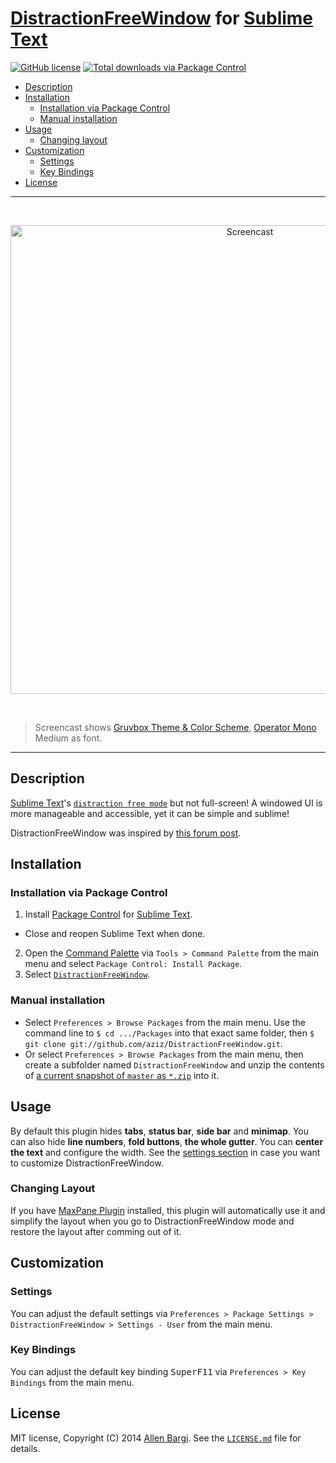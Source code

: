 # [DistractionFreeWindow](https://github.com/aziz/DistractionFreeWindow) for [Sublime Text](https://www.sublimetext.com)

[![GitHub license](https://img.shields.io/github/license/aziz/DistractionFreeWindow.svg?style=flat-square)](https://github.com/aziz/DistractionFreeWindow/blob/master/LICENSE.md)
[![Total downloads via Package Control](https://img.shields.io/packagecontrol/dt/DistractionFreeWindow.svg?style=flat-square)](https://packagecontrol.io/packages/DistractionFreeWindow)

* [Description](#description)
* [Installation](#installation)
  * [Installation via Package Control](#installation-via-package-control)
  * [Manual installation](#manual-installation)
* [Usage](#usage)
  * [Changing layout](#changing-layout)
* [Customization](#customization)
  * [Settings](#settings)
  * [Key Bindings](#key-bindings)
* [License](#license)

---

<br>

<p align="center">
  <img width="750" src="docs/screencast.gif" alt="Screencast">
</p>

<br>

> Screencast shows [Gruvbox Theme & Color Scheme](https://github.com/Briles/gruvbox), [Operator Mono](http://www.typography.com/fonts/operator/overview) Medium as font.

---

## Description

[Sublime Text](https://www.sublimetext.com)'s [`distraction free mode`](https://www.sublimetext.com/docs/3/distraction_free.html) but not full-screen!
A windowed UI is more manageable and accessible, yet it can be simple and sublime!

DistractionFreeWindow was inspired by [this forum post](https://forum.sublimetext.com/t/non-fullscreen-distraction-free-mode/12343).

## Installation

### Installation via Package Control

1. Install [Package Control](https://packagecontrol.io/installation) for [Sublime Text](https://www.sublimetext.com).
  * Close and reopen Sublime Text when done.
2. Open the [Command Palette](http://docs.sublimetext.info/en/latest/extensibility/command_palette.html) via `Tools > Command Palette` from the main menu and select `Package Control: Install Package`.
3. Select [`DistractionFreeWindow`](https://packagecontrol.io/packages/DistractionFreeWindow).

### Manual installation

* Select `Preferences > Browse Packages` from the main menu. Use the command line to `$ cd .../Packages` into that exact same folder, then `$ git clone git://github.com/aziz/DistractionFreeWindow.git`.
* Or select `Preferences > Browse Packages` from the main menu, then create a subfolder named `DistractionFreeWindow` and unzip the contents of [a current snapshot of `master` as `*.zip`](https://github.com/aziz/DistractionFreeWindow/archive/master.zip) into it.

## Usage

By default this plugin hides **tabs**, **status bar**, **side bar** and **minimap**.
You can also hide **line numbers**, **fold buttons**, **the whole gutter**.
You can **center the text** and configure the width.
See the [settings section](#settings) in case you want to customize DistractionFreeWindow.

### Changing Layout

If you have [MaxPane Plugin](https://sublime.wbond.net/packages/MaxPane) installed, this plugin will automatically use it and simplify the layout when you go to DistractionFreeWindow mode and restore the layout after comming out of it.

## Customization

### Settings

You can adjust the default settings via `Preferences > Package Settings > DistractionFreeWindow > Settings - User` from the main menu.

### Key Bindings

You can adjust the default key binding <kbd>Super</kbd><kbd>F11</kbd> via `Preferences > Key Bindings` from the main menu.

## License

MIT license, Copyright (C) 2014 [Allen Bargi](https://github.com/aziz). See the [`LICENSE.md`](LICENSE.md) file for details.

